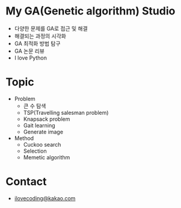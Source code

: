 # My GA(Genetic algorithm) Studio
- 다양한 문제를 GA로 접근 및 해결
- 해결되는 과정의 시각화
- GA 최적화 방법 탐구 
- GA 논문 리뷰
- I love Python
</n>

# Topic
- Problem
  - 큰 수 탐색
  - TSP(Travelling salesman problem)
  - Knapsack problem
  - Gait learning
  - Generate image
- Method
  - Cuckoo search
  - Selection
  - Memetic algorithm
</n>

# Contact
- ilovecoding@kakao.com

